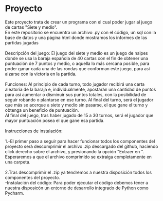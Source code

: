 # Proyecto
Este proyecto trata de crear un programa con el cual poder jugar al juego de cartas "Siete y medio".<br>
En este repositorio se encuentra un archivo .py con el código, un sql con la base de datos y una página html donde mostramos los informes de las partidas jugadas<br><br>
Descripción del juego: El juego del siete y medio es un juego de naipes donde se usa la baraja española de 40 cartas con el fin de obtener una puntuación de 7 puntos y medio, o aquella lo más cercana posible, para poder ganar cada una de las rondas que conforman este juego, para así alzarse con la victoria en la partida.<br><br>
Funciones: Al principio de cada turno, todo jugador recibirá una carta aleatoria de la baraja e, individualmente, apostarán una cantidad de puntos para asi aumentar o disminuir sus puntos totales, con la posibilidad de seguir robando o plantarse en ese turno. Al final del turno, será el jugador que más se acerque a siete y medio sin pasarse, el que gane el turno y obtenga un beneficio de puntuación.<br>
Al final del juego, tras haber jugado de 15 a 30 turnos, será el jugador que mayor puntuación posea el que gane esa partida.<br><br>
Instrucciones de instalación:<br><br>
  1.-El primer paso a seguir para hacer funcionar todos los componentes del proyecto será descomprimir el archivo .zip descargado del github, haciendo click derecho sobre el archivo, y presionando la opción "Extraer en <nombre del archivo>". Esperaremos a que el archivo comprimido se extraiga completamente en una carpeta.<br><br>
  2.Tras descomprimir el .zip ya tendremos a nuestra disposición todos los componentes del proyecto.<br>
    -Instalación del código: Para poder ejecutar el código debemos tener a nuestra disposicón un entorno de desarrollo integrado de Python como Pycharm.

